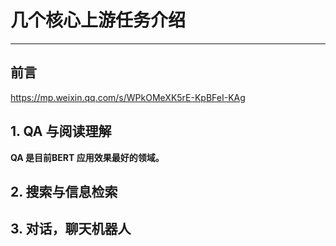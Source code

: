 # 几个核心上游任务介绍

---

## 前言

https://mp.weixin.qq.com/s/WPkOMeXK5rE-KpBFeI-KAg

## 1. QA 与阅读理解

**QA 是目前BERT 应用效果最好的领域。**



## 2. 搜索与信息检索



## 3. 对话，聊天机器人





